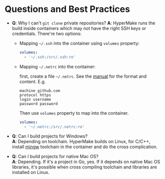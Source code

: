 # Questions and Best Practices

- **Q**: Why I can't `git clone` private repositories?
  **A**: HyperMake runs the build inside containers which may not have the right
  SSH keys or credentials. There're two options:

  - Mapping `~/.ssh` into the container using `volumes` property:

    ```yaml
    volumes:
      - '~/.ssh:/src/.ssh:ro'
    ```
  - Mapping `~/.netrc` into the container:

    first, create a file `~/.netrc`. See the
    [manual](https://www.gnu.org/software/inetutils/manual/html_node/The-_002enetrc-file.html)
    for the format and content. E.g.

    ```
    machine github.com
    protocol https
    login username
    password password
    ```

    Then use `volumes` property to map into the container.

    ```yaml
    volumes:
      - '~/.netrc:/src/.netrc:ro'
    ```

- **Q**: Can I build projects for Windows?<br>
  **A**: Depending on toolchain. HyperMake builds on Linux, for C/C++,
 install [mingw](http://www.mingw.org) toolchain in the container and do
 the cross complication.

- **Q**: Can I build projects for native Mac OS?<br>
  **A**: Depending. If it's a project in Go, yes. If it depends on native Mac OS
  libraries, it's possible when cross compiling toolchain and libraries are
  installed on Linux.
